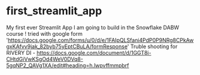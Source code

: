 # first_streamlit_app
My first ever Streamlit App I am going to build in the Snowflake DABW course !
tried with google form 'https://docs.google.com/forms/u/0/d/e/1FAIpQLSfani4PdP0P9NRg8CPkAwgxKAfvv9jak_82byb75yEptCBuLA/formResponse'
Truble shooting for RIVERY DI - https://docs.google.com/document/d/1GGT8i-CHtdGiVwKSgOd4WeV0DVq8-5gqNP2_QAVg1XA/edit#heading=h.lwpvffmmpbrf
